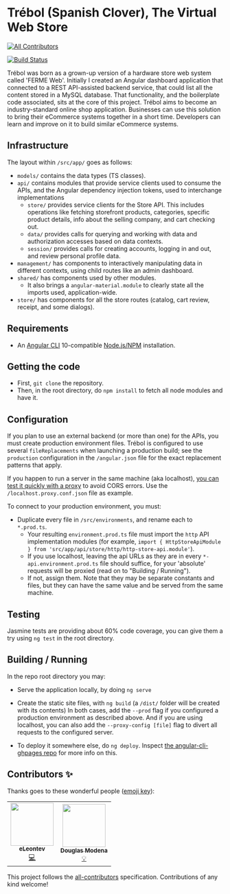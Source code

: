 # Trébol (Spanish Clover), The Virtual Web Store
<!-- ALL-CONTRIBUTORS-BADGE:START - Do not remove or modify this section -->
[![All Contributors](https://img.shields.io/badge/all_contributors-2-orange.svg?style=flat-square)](#contributors-)
<!-- ALL-CONTRIBUTORS-BADGE:END -->
[![Build Status](https://travis-ci.org/trebol-ecommerce/trebol-ng.svg?branch=source)](https://travis-ci.org/trebol-ecommerce/trebol-ng)

Trébol was born as a grown-up version of a hardware store web system called 'FERME Web'. Initially I created an Angular dashboard application that connected to a REST API-assisted backend service, that could list all the content stored in a MySQL database.
That functionality, and the boilerplate code associated, sits at the core of this project.
Trébol aims to become an industry-standard online shop application. Businesses can use this solution to bring their eCommerce systems together in a short time. Developers can learn and improve on it to build similar eCommerce systems.

## Infrastructure

The layout within `/src/app/` goes as follows:
* `models/` contains the data types (TS classes).
* `api/` contains modules that provide service clients used to consume the APIs, and the Angular dependency injection tokens, used to interchange implementations
  * `store/` provides service clients for the Store API. This includes operations like fetching storefront products, categories, specific product details, info about the selling company, and cart checking out.
  * `data/` provides calls for querying and working with data and authorization accesses based on data contexts.
  * `session/` provides calls for creating accounts, logging in and out, and review personal profile data.
* `management/` has components to interactively manipulating data in different contexts, using child routes like an admin dashboard.
* `shared/` has components used by other modules.
  * It also brings a `angular-material.module` to clearly state all the imports used, application-wide.
* `store/` has components for all the store routes (catalog, cart review, receipt, and some dialogs).

## Requirements

* An [Angular CLI](https://cli.angular.io/) 10-compatible [Node.js/NPM](https://nodejs.org/) installation.

## Getting the code

* First, `git clone` the repository.
* Then, in the root directory, do `npm install` to fetch all node modules and have it.

## Configuration

If you plan to use an external backend (or more than one) for the APIs, you must create production environment files. Trébol is configured to use several `fileReplacements` when launching a production build; see the `production` configuration in the `/angular.json` file for the exact replacement patterns that apply.

If you happen to run a server in the same machine (aka localhost), [you can test it quickly with a proxy](https://angular.io/guide/build#proxying-to-a-backend-server) to avoid CORS errors. Use the `/localhost.proxy.conf.json` file as example.

To connect to your production environment, you must:
* Duplicate every file in `/src/environments`, and rename each to `*.prod.ts`.
  * Your resulting `environment.prod.ts` file must import the `http` API implementation modules (for example, `import { HttpStoreApiModule } from 'src/app/api/store/http/http-store-api.module'`).
  * If you use localhost, leaving the api URLs as they are in every `*-api.environment.prod.ts` file should suffice, for your 'absolute' requests will be proxied (read on to "Building / Running").
  * If not, assign them. Note that they may be separate constants and files, but they can have the same value and be served from the same machine.

## Testing

Jasmine tests are providing about 60% code coverage, you can give them a try using `ng test` in the root directory.

## Building / Running

In the repo root directory you may:
* Serve the application locally, by doing `ng serve`
* Create the static site files, with `ng build` (a `/dist/` folder will be created with its contents)
In both cases, add the `--prod` flag if you configured a production environment as described above.
And if you are using localhost, you can also add the `--proxy-config [file]` flag to divert all requests to the configured server.


* To deploy it somewhere else, do `ng deploy`. Inspect [the angular-cli-ghpages repo](https://github.com/angular-schule/angular-cli-ghpages#options) for more info on this.

## Contributors ✨

Thanks goes to these wonderful people ([emoji key](https://allcontributors.org/docs/en/emoji-key)):

<!-- ALL-CONTRIBUTORS-LIST:START - Do not remove or modify this section -->
<!-- prettier-ignore-start -->
<!-- markdownlint-disable -->
<table>
  <tr>
    <td align="center"><a href="https://github.com/eLeontev"><img src="https://avatars1.githubusercontent.com/u/15786916?v=4" width="100px;" alt=""/><br /><sub><b>eLeontev</b></sub></a><br /><a href="https://github.com/bglamadrid/trebol-ng/commits?author=eLeontev" title="Code">💻</a></td>
    <td align="center"><a href="https://github.com/dmodena"><img src="https://avatars3.githubusercontent.com/u/11446011?v=4" width="100px;" alt=""/><br /><sub><b>Douglas Modena</b></sub></a><br /><a href="#example-dmodena" title="Examples">💡</a></td>
  </tr>
</table>

<!-- markdownlint-enable -->
<!-- prettier-ignore-end -->
<!-- ALL-CONTRIBUTORS-LIST:END -->

This project follows the [all-contributors](https://github.com/all-contributors/all-contributors) specification. Contributions of any kind welcome!
